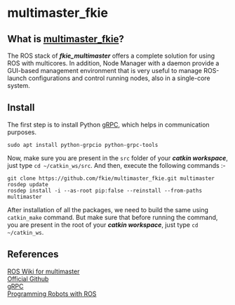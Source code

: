# multimaster_fkie
## What is [multimaster_fkie](http://wiki.ros.org/multimaster_fkie)?
The ROS stack of ***fkie_multimaster*** offers a complete solution for using ROS with multicores. In addition, Node Manager with a daemon provide a GUI-based management environment that is very useful to manage ROS-launch configurations and control running nodes, also in a single-core system.

## Install
The first step is to install Python [gRPC](https://grpc.io/), which helps in communication purposes.
```
sudo apt install python-grpcio python-grpc-tools
```
Now, make sure you are present in the `src` folder of your ***catkin workspace***, just type `cd ~/catkin_ws/src`. And then, execute the following commands :-
```
git clone https://github.com/fkie/multimaster_fkie.git multimaster
rosdep update
rosdep install -i --as-root pip:false --reinstall --from-paths multimaster
```
After installation of all the packages, we need to build the same using `catkin_make` command. But make sure that before running the command, you are present in the root of your ***catkin workspace***, just type `cd ~/catkin_ws`.

## References
[ROS Wiki for multimaster](http://wiki.ros.org/multimaster_fkie)  
[Official Github](https://github.com/fkie/multimaster_fkie)  
[gRPC](https://grpc.io/)  
[Programming Robots with ROS](../Programming_Robots_with_ROS.pdf)